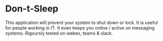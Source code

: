 # Don-t-Sleep
This application will prevent your system to shut down or lock. It is useful for people working in IT. It even keeps you online / active on messaging systems. Rigoursly tested on webex, teams &amp; slack.
